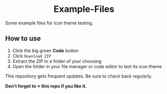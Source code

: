 <div align=center>
  <h1>Example-Files</h1>
</div>

Some example files for icon theme testing.

## How to use

1. Click the big green **Code** button
2. Click `Download ZIP`
3. Extract the ZIP to a folder of your choosing
4. Open the folder in your file manager or code editor to test its icon theme

This repository gets frequent updates. Be sure to check back regularly.

**Don't forget to ⭐ this repo if you like it.**
